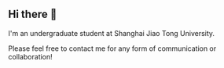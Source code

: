 ## Hi there 👋

I'm an undergraduate student at Shanghai Jiao Tong University.

Please feel free to contact me for any form of communication or collaboration!



<!--  ![Top Langs](https://github-readme-stats.vercel.app/api/top-langs/?username=ScottZhang812) -->

<!--START_SECTION:waka-->

<!-- ![Code Time](http://img.shields.io/badge/Code%20Time-111%20hrs%2020%20mins-blue) -->

<!-- ![Profile Views](http://img.shields.io/badge/Profile%20Views-0-blue) -->

<!-- **🐱 My GitHub Data** 

> 📦 45.6 kB Used in GitHub's Storage 
 > 
> 🏆 122 Contributions in the Year 2025
 > 
> 🚫 Not Opted to Hire
 > 
> 📜 11 Public Repositories 
 > 
> 🔑 20 Private Repositories 
 > 
**I'm an Early 🐤** 

```text
🌞 Morning                310 commits         ███░░░░░░░░░░░░░░░░░░░░░░   11.35 % 
🌆 Daytime                1107 commits        ██████████░░░░░░░░░░░░░░░   40.53 % 
🌃 Evening                1155 commits        ███████████░░░░░░░░░░░░░░   42.29 % 
🌙 Night                  159 commits         █░░░░░░░░░░░░░░░░░░░░░░░░   05.82 % 
```
📅 **I'm Most Productive on Friday** 

```text
Monday                   365 commits         ███░░░░░░░░░░░░░░░░░░░░░░   13.37 % 
Tuesday                  447 commits         ████░░░░░░░░░░░░░░░░░░░░░   16.37 % 
Wednesday                305 commits         ███░░░░░░░░░░░░░░░░░░░░░░   11.17 % 
Thursday                 295 commits         ███░░░░░░░░░░░░░░░░░░░░░░   10.80 % 
Friday                   714 commits         ███████░░░░░░░░░░░░░░░░░░   26.14 % 
Saturday                 108 commits         █░░░░░░░░░░░░░░░░░░░░░░░░   03.95 % 
Sunday                   497 commits         █████░░░░░░░░░░░░░░░░░░░░   18.20 % 
```


📊 **This Week I Spent My Time On** 

```text
🕑︎ Time Zone: Asia/Shanghai

💬 Programming Languages: 
Markdown                 2 hrs 26 mins       ██████████████████░░░░░░░   71.93 % 
YAML                     51 mins             ██████░░░░░░░░░░░░░░░░░░░   25.41 % 
SCSS                     4 mins              █░░░░░░░░░░░░░░░░░░░░░░░░   02.09 % 
Python                   0 secs              ░░░░░░░░░░░░░░░░░░░░░░░░░   00.46 % 
HTML                     0 secs              ░░░░░░░░░░░░░░░░░░░░░░░░░   00.06 % 

🔥 Editors: 
Cursor                   3 hrs 23 mins       █████████████████████████   100.00 % 

🐱‍💻 Projects: 
scottzhang812.github.io  2 hrs 18 mins       █████████████████░░░░░░░░   68.27 % 
v1.scottzhang812.github.i39 mins             █████░░░░░░░░░░░░░░░░░░░░   19.42 % 
arctanxarc.github.io     14 mins             ██░░░░░░░░░░░░░░░░░░░░░░░   07.33 % 
backup.scottzhang812.gith5 mins              █░░░░░░░░░░░░░░░░░░░░░░░░   02.60 % 
box                      2 mins              ░░░░░░░░░░░░░░░░░░░░░░░░░   01.37 % 

💻 Operating System: 
Windows                  3 hrs 23 mins       █████████████████████████   100.00 % 
```

**I Mostly Code in C++** 

```text
C++                      11 repos            ██████████░░░░░░░░░░░░░░░   40.74 % 
Python                   3 repos             ███░░░░░░░░░░░░░░░░░░░░░░   11.11 % 
Java                     2 repos             ██░░░░░░░░░░░░░░░░░░░░░░░   07.41 % 
Go                       1 repo              █░░░░░░░░░░░░░░░░░░░░░░░░   03.70 % 
Vim Script               1 repo              █░░░░░░░░░░░░░░░░░░░░░░░░   03.70 % 
``` -->



<!-- **Timeline**

![Lines of Code chart](https://raw.githubusercontent.com/ScottZhang812/ScottZhang812/main/assets/bar_graph.png)


 Last Updated on 30/09/2025 18:46:22 UTC -->
<!--END_SECTION:waka-->


<!--
**ScottZhang812/ScottZhang812** is a ✨ _special_ ✨ repository because its `README.md` (this file) appears on your GitHub profile.

Here are some ideas to get you started:

- 🔭 I’m currently working on ...
- 🌱 I’m currently learning ...
- 👯 I’m looking to collaborate on ...
- 🤔 I’m looking for help with ...
- 💬 Ask me about ...
- 📫 How to reach me: ...
- 😄 Pronouns: ...
- ⚡ Fun fact: ...
-->
